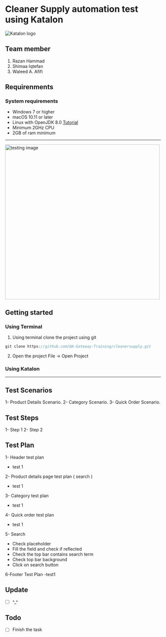 
# Cleaner Supply automation test using Katalon
![Katalon logo](https://testautomationresources.com/wp-content/uploads/2020/08/Katalon-Studio.png)

## Team member
1. Razan Hammad
2. Shimaa Iqtefan
3. Waleed A. Afifi

## Requirenments
### System requirements
- Windows 7 or higher
- macOS 10.11 or later
- Linux with OpenJDK 8.0 [Tutorial](https://docs.katalon.com/katalon-studio/docs/katalon-studio-gui-beta-for-linux.html#install-katalon-studio-for-linux)
- Minimum 2GHz CPU
- 2GB of ram minimum

---

<img src="https://apptest.ai/wp-content/uploads/2019/08/ai_testbot_v2.1ca83181.gif" alt="testing image" width="500"/>

## Getting started

### Using Terminal
1. Using terminal clone the project using git
```Java
git clone https://github.com/QA-Gateway-Training/cleanersupply.git
```
2. Open the project File -> Open Project

### Using Katalon

---
## Test Scenarios

  1- Product Details Scenario.
  2- Category Scenario.
  3- Quick Order Scenario.
  
## Test Steps
  1- Step 1
  2- Step 2

## Test Plan

1- Header test plan
  - test 1

2- Product details page test plan ( search )
  - test 1

3- Category test plan
  - test 1

4- Quick order test plan
  - test 1
  
5- Search
  - Check placeholder
  - Fill the field and check if reflected
  - Check the top bar contains search term
  - Check top bar background
  - Click on search button
 
 6-Footer Test Plan
  -test1
  
   
## Update
- [ ] ^_^

## Todo
- [ ] Finish the task
